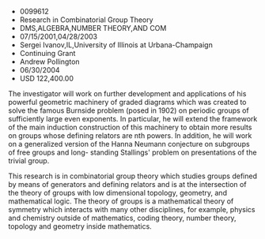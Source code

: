 
* 0099612
* Research in Combinatorial Group Theory
* DMS,ALGEBRA,NUMBER THEORY,AND COM
* 07/15/2001,04/28/2003
* Sergei Ivanov,IL,University of Illinois at Urbana-Champaign
* Continuing Grant
* Andrew Pollington
* 06/30/2004
* USD 122,400.00

The investigator will work on further development and applications of his
powerful geometric machinery of graded diagrams which was created to solve the
famous Burnside problem (posed in 1902) on periodic groups of sufficiently large
even exponents. In particular, he will extend the framework of the main
induction construction of this machinery to obtain more results on groups whose
defining relators are nth powers. In addition, he will work on a generalized
version of the Hanna Neumann conjecture on subgroups of free groups and long-
standing Stallings' problem on presentations of the trivial group.

This research is in combinatorial group theory which studies groups defined by
means of generators and defining relators and is at the intersection of the
theory of groups with low dimensional topology, geometry, and mathematical
logic. The theory of groups is a mathematical theory of symmetry which interacts
with many other disciplines, for example, physics and chemistry outside of
mathematics, coding theory, number theory, topology and geometry inside
mathematics.
